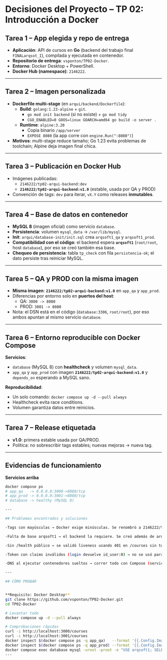 # Decisiones del Proyecto – TP 02: Introducción a Docker

## Tarea 1 – App elegida y repo de entrega
- **Aplicación**: API de cursos en **Go** (backend del trabajo final `FINALarqsot_I`), compilada y ejecutada en contenedor.
- **Repositorio de entrega**: `vsponton/TP02-Docker`.
- **Entorno**: Docker Desktop + PowerShell.
- **Docker Hub (namespace)**: `2146222`.

---

## Tarea 2 – Imagen personalizada
- **Dockerfile multi-stage** (en `arqui/backend/Dockerfile`):
  - **Build**: `golang:1.23-alpine` + `git`.
    - `go mod init backend` (si no existe) + `go mod tidy`
    - `CGO_ENABLED=0 GOOS=linux GOARCH=amd64 go build -o server .`
  - **Runtime**: `alpine:3.20`
    - Copia binario `/app/server`
    - `EXPOSE 8080` (la app corre con `engine.Run(":8080")`)
- **Motivos**: multi-stage reduce tamaño; Go 1.23 evita problemas de toolchain; Alpine deja imagen final chica.

---

## Tarea 3 – Publicación en Docker Hub
- Imágenes publicadas:
  - `2146222/tp02-arqui-backend:dev`
  - **`2146222/tp02-arqui-backend:v1.0`** (estable, usada por QA y PROD)
- Convención de tags: `dev` para iterar, `vX.Y` como releases **inmutables**.

---

## Tarea 4 – Base de datos en contenedor
- **MySQL 8** (imagen oficial) como servicio `database`.
- **Persistencia**: volumen `mysql_data` → `/var/lib/mysql`.
- **Init**: `arqui/database-init/init.sql` crea `arqsoft1_qa` y `arqsoft1_prod`.
- **Compatibilidad con el código**: el backend espera **`arqsoft1`** (`root/root`, host `database`), por eso se creó también esa base.
- **Chequeo de persistencia**: tabla `tp_check` con fila `persistencia-ok`; el dato persiste tras reiniciar MySQL.

---

## Tarea 5 – QA y PROD con la misma imagen
- **Misma imagen**: **`2146222/tp02-arqui-backend:v1.0`** en `app_qa` y `app_prod`.
- Diferencias por entorno solo en **puertos del host**:
  - QA: `3000 -> 8080`
  - PROD: `3001 -> 8080`
- Nota: el DSN está en el código (`database:3306`, `root/root`), por eso ambos apuntan al mismo servicio `database`.

---

## Tarea 6 – Entorno reproducible con Docker Compose
**Servicios**:
- `database` (MySQL 8) con **healthcheck** y volumen `mysql_data`.
- `app_qa` y `app_prod` con imagen **`2146222/tp02-arqui-backend:v1.0`** y `depends_on` esperando a MySQL sano.

**Reproducibilidad**:
- Un solo comando: `docker compose up -d --pull always`
- Healthcheck evita race conditions.
- Volumen garantiza datos entre reinicios.

---

## Tarea 7 – Release etiquetada
- **v1.0**: primera estable usada por QA/PROD.
- Política: no sobrescribir tags estables; nuevas mejoras → nueva tag.

---

## Evidencias de funcionamiento

**Servicios arriba**
```bash
docker compose ps
# app_qa   -> 0.0.0.0:3000->8080/tcp
# app_prod -> 0.0.0.0:3001->8080/tcp
# database -> healthy (MySQL 8)

---

## Problemas encontrados y soluciones

-Tags con mayúsculas → Docker exige minúsculas. Se renombró a 2146222/tp02-arqui-backend.

-Falta de base arqsoft1 → el backend la requiere. Se creó además de arqsoft1_qa/_prod.

-Sin /health público → se validó liveness usando 401 en /courses sin token.

-Token con claims inválidos (login devuelve id_user:0) → no se usó para flujos protegidos; solo se validó middleware con 401.

-DNS al ejecutar contenedores sueltos → correr todo con Compose (servicio database) o usar la red del proyecto.

---

## CÓMO PROBAR


**Requisito: Docker Desktop**
git clone https://github.com/vsponton/TP02-Docker.git
cd TP02-Docker

# Levantar todo
docker compose up -d --pull always

# Comprobaciones rápidas
curl -i http://localhost:3000/courses
curl -i http://localhost:3001/courses
docker inspect $(docker compose ps -q app_qa)   --format '{{.Config.Image}}'
docker inspect $(docker compose ps -q app_prod) --format '{{.Config.Image}}'
docker compose exec database mysql -uroot -proot -e "USE arqsoft1; SELECT * FROM tp_check;" || true
---


